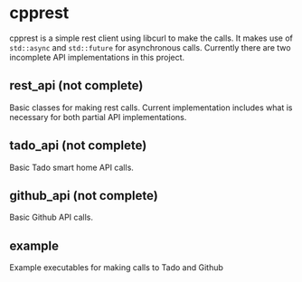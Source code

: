 # cpprest
cpprest is a simple rest client using libcurl to make the calls. It makes use of `std::async` and `std::future` for asynchronous calls. Currently there are two incomplete API implementations in this project. 

## rest_api (not complete)
Basic classes for making rest calls. Current implementation includes what is necessary for both partial API implementations.

## tado_api (not complete)
Basic Tado smart home API calls.

## github_api (not complete)
Basic Github API calls.

## example
Example executables for making calls to Tado and Github